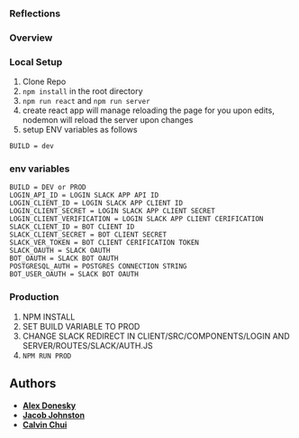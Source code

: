 ### Reflections

### Overview

### Local Setup
1. Clone Repo
2. ```npm install``` in the root directory
3. ```npm run react``` and ```npm run server```
4. create react app will manage reloading the page for you upon edits, nodemon will reload the server upon changes
5. setup ENV variables as follows
```
BUILD = dev
```

### env variables 
```
BUILD = DEV or PROD
LOGIN_API_ID = LOGIN SLACK APP API ID
LOGIN_CLIENT_ID = LOGIN SLACK APP CLIENT ID
LOGIN_CLIENT_SECRET = LOGIN SLACK APP CLIENT SECRET
LOGIN_CLIENT_VERIFICATION = LOGIN SLACK APP CLIENT CERIFICATION
SLACK_CLIENT_ID = BOT CLIENT ID
SLACK_CLIENT_SECRET = BOT CLIENT SECRET
SLACK_VER_TOKEN = BOT CLIENT CERIFICATION TOKEN
SLACK_OAUTH = SLACK OAUTH
BOT_OAUTH = SLACK BOT OAUTH
POSTGRESQL_AUTH = POSTGRES CONNECTION STRING
BOT_USER_OAUTH = SLACK BOT OAUTH
```
### Production
1. NPM INSTALL
2. SET BUILD VARIABLE TO PROD
3. CHANGE SLACK REDIRECT IN CLIENT/SRC/COMPONENTS/LOGIN AND SERVER/ROUTES/SLACK/AUTH.JS
3. ```NPM RUN PROD```

## Authors

- [**Alex Donesky**](https://github.com/adonesky1)
- [**Jacob Johnston**](https://github.com/johnstonjacob)
- [**Calvin Chui**](https://github.com/snyperifle)
